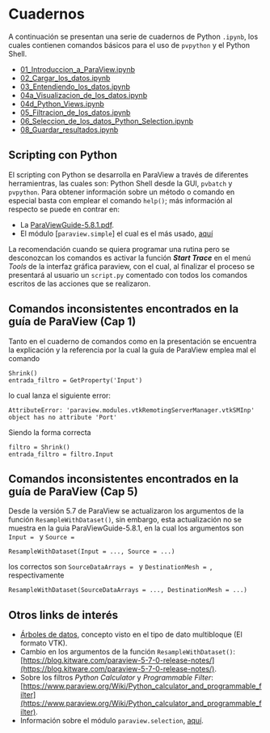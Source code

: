 # Cuadernos

A continuación se presentan una serie de cuadernos de Python ```.ipynb```, los cuales contienen comandos básicos para el uso de ```pvpython``` y el Python Shell.

- [01_Introduccion_a_ParaView.ipynb](01_Introduccion_a_ParaView.ipynb)
- [02_Cargar_los_datos.ipynb](02_Cargar_los_datos.ipynb)
- [03_Entendiendo_los_datos.ipynb](03_Entendiendo_los_datos.ipynb)
- [04a_Visualizacion_de_los_datos.ipynb](04a_Visualizacion_de_los_datos.ipynb)
- [04d_Python_Views.ipynb](04d_Python_Views.ipynb)
- [05_Filtracion_de_los_datos.ipynb](05_Filtracion_de_los_datos.ipynb)
- [06_Seleccion_de_los_datos_Python_Selection.ipynb](06_Seleccion_de_los_datos_Python_Selection.ipynb)
- [08_Guardar_resultados.ipynb](08_Guardar_resultados.ipynb)

## Scripting con Python

El scripting con Python se desarrolla en ParaView a través de diferentes herramientras, las cuales son: Python Shell desde la GUI, ```pvbatch``` y ```pvpython```. Para obtener información sobre un método o comando en especial basta con emplear el comando ```help()```; más información al respecto se puede en contrar en:

- La [ParaViewGuide-5.8.1.pdf](https://www.paraview.org/files/v5.8/ParaViewGuide-5.8.1.pdf).
- El módulo [```paraview.simple```] el cual es el más usado, [aquí](https://kitware.github.io/paraview-docs/latest/python/paraview.simple.html)

La recomendación cuando se quiera programar una rutina pero se desconozcan los comandos es activar la función ***Start Trace*** en el menú *Tools* de la interfaz gráfica paraview, con el cual, al finalizar el proceso se presentará al usuario un ```script.py``` comentado con todos los comandos escritos de las acciones que se realizaron.

## Comandos inconsistentes encontrados en la guía de ParaView (Cap 1)

Tanto en el cuaderno de comandos como en la presentación se encuentra la explicación y la referencia por la cual la guía de ParaView emplea mal el comando

```
Shrink()
entrada_filtro = GetProperty('Input')
```

lo cual lanza el siguiente error:

```
AttributeError: 'paraview.modules.vtkRemotingServerManager.vtkSMInp' object has no attribute 'Port'
```

Siendo la forma correcta

```
filtro = Shrink()
entrada_filtro = filtro.Input
```

## Comandos inconsistentes encontrados en la guía de ParaView (Cap 5)

Desde la versión 5.7 de ParaView se actualizaron los argumentos de la función ```ResampleWithDataset()```, sin embargo, esta actualización no se muestra en la guia ParaViewGuide-5.8.1, en la cual los argumentos son ```Input = ``` y ```Source = ```

```
ResampleWithDataset(Input = ..., Source = ...)
```

los correctos son ```SourceDataArrays = ``` y ```DestinationMesh = ```, respectivamente

```
ResampleWithDataset(SourceDataArrays = ..., DestinationMesh = ...)
```

## Otros links de interés

- [Árboles de datos](https://es.wikipedia.org/wiki/%C3%81rbol_(inform%C3%A1tica)), concepto visto en el tipo de dato multibloque (El formato VTK).
- Cambio en los argumentos de la función ```ResampleWithDataset()```: [https://blog.kitware.com/paraview-5-7-0-release-notes/](https://blog.kitware.com/paraview-5-7-0-release-notes/).
- Sobre los filtros *Python Calculator* y *Programmable Filter*: [https://www.paraview.org/Wiki/Python_calculator_and_programmable_filter](https://www.paraview.org/Wiki/Python_calculator_and_programmable_filter).
- Información sobre el módulo ```paraview.selection```, [aquí](https://kitware.github.io/paraview-docs/latest/python/paraview.selection.html).
